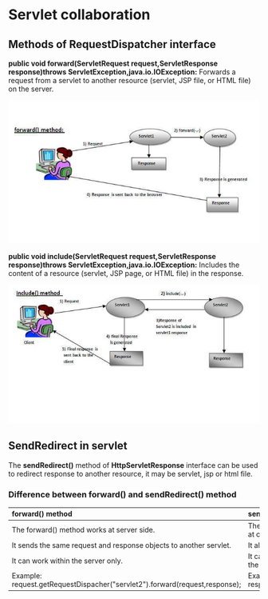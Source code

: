 # Servlet collaboration

## Methods of RequestDispatcher interface

**public void forward\(ServletRequest request,ServletResponse response\)throws ServletException,java.io.IOException:**  Forwards a request from a servlet to another resource \(servlet, JSP file, or HTML file\) on the server.

![](../../../.gitbook/assets/image%20%287%29.png)

**public void include\(ServletRequest request,ServletResponse response\)throws ServletException,java.io.IOException:** Includes the content of a resource \(servlet, JSP page, or HTML file\) in the response.

![](../../../.gitbook/assets/image.png)

## SendRedirect in servlet

 The **sendRedirect\(\)** method of **HttpServletResponse** interface can be used to redirect response to another resource, it may be servlet, jsp or html file.

### Difference between forward\(\) and sendRedirect\(\) method

| forward\(\) method | sendRedirect\(\) method |
| :--- | :--- |
| The forward\(\) method works at server side. | The sendRedirect\(\) method works at client side. |
| It sends the same request and response objects to another servlet. | It always sends a new request. |
| It can work within the server only. | It can be used within and outside the server. |
| Example: request.getRequestDispacher\("servlet2"\).forward\(request,response\); | Example: response.sendRedirect\("servlet2"\); |

